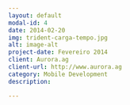 ```yaml
---
layout: default
modal-id: 4
date: 2014-02-20
img: trident-carga-tempo.jpg
alt: image-alt
project-date: Fevereiro 2014
client: Aurora.ag
client-url: http://www.aurora.ag
category: Mobile Development
description:

---
```


